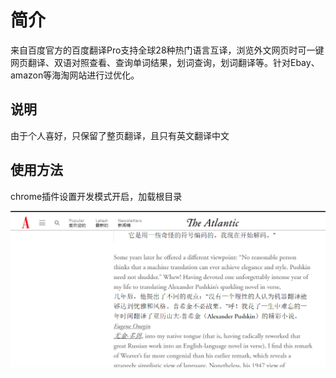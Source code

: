 # 简介
来自百度官方的百度翻译Pro支持全球28种热门语言互译，浏览外文网页时可一键网页翻译、双语对照查看、查询单词结果，划词查询，划词翻译等。针对Ebay、amazon等海淘网站进行过优化。

## 说明
由于个人喜好，只保留了整页翻译，且只有英文翻译中文

## 使用方法
chrome插件设置开发模式开启，加载根目录

![截图](https://github.com/tomnattle/baidu-trans/blob/b0195f00d7381eaa5569de9b61b6665571ae6c02/%E4%BC%81%E4%B8%9A%E5%BE%AE%E4%BF%A1%E6%88%AA%E5%9B%BE_16711581446707.png
)


